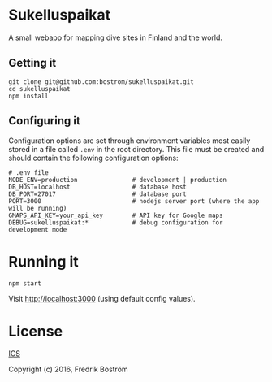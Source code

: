 # Sukelluspaikat

A small webapp for mapping dive sites in Finland and the world.

## Getting it

    git clone git@github.com:bostrom/sukelluspaikat.git
    cd sukelluspaikat
    npm install

## Configuring it

Configuration options are set through environment variables most easily stored in a file called ```.env``` in the root directory. This file must be created and should contain the following configuration options:

    # .env file
    NODE_ENV=production               # development | production
    DB_HOST=localhost                 # database host
    DB_PORT=27017                     # database port
    PORT=3000                         # nodejs server port (where the app will be running)
    GMAPS_API_KEY=your_api_key        # API key for Google maps
    DEBUG=sukelluspaikat:*            # debug configuration for development mode

# Running it

    npm start

Visit [http://localhost:3000](http://localhost:3000) (using default config values).

# License

[ICS](https://opensource.org/licenses/ISC)

Copyright (c) 2016, Fredrik Boström
